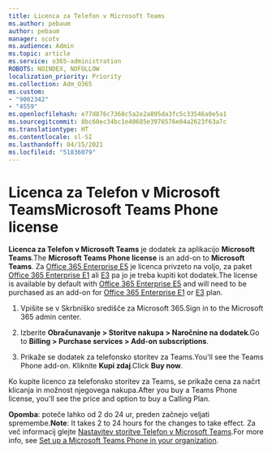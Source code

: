 ```yaml
---
title: Licenca za Telefon v Microsoft Teams
ms.author: pebaum
author: pebaum
manager: scotv
ms.audience: Admin
ms.topic: article
ms.service: o365-administration
ROBOTS: NOINDEX, NOFOLLOW
localization_priority: Priority
ms.collection: Adm_O365
ms.custom:
- "9002342"
- "4559"
ms.openlocfilehash: e77d876c7368c5a2e2a895da3fc5c33546a0e5a1
ms.sourcegitcommit: 8bc60ec34bc1e40685e3976576e04a2623f63a7c
ms.translationtype: HT
ms.contentlocale: sl-SI
ms.lasthandoff: 04/15/2021
ms.locfileid: "51836079"
---
```

# <a name="microsoft-teams-phone-license"></a><span data-ttu-id="e6dc3-102">Licenca za Telefon v Microsoft Teams</span><span class="sxs-lookup"><span data-stu-id="e6dc3-102">Microsoft Teams Phone license</span></span>

<span data-ttu-id="e6dc3-103">**Licenca za Telefon v Microsoft Teams** je dodatek za aplikacijo **Microsoft Teams**.</span><span class="sxs-lookup"><span data-stu-id="e6dc3-103">The **Microsoft Teams Phone license** is an add-on to **Microsoft Teams**.</span></span> <span data-ttu-id="e6dc3-104">Za [Office 365 Enterprise E5](https://www.microsoft.com/microsoft-365/business/office-365-enterprise-e5-business-software?rtc=1&activetab=pivot%3aoverviewtab) je licenca privzeto na voljo, za paket [Office 365 Enterprise E1](https://products.office.com/business/office-365-enterprise-e1-business-software) ali [E3](https://products.office.com/business/office-365-enterprise-e3-business-software) pa jo je treba kupiti kot dodatek.</span><span class="sxs-lookup"><span data-stu-id="e6dc3-104">The license is available by default with [Office 365 Enterprise E5](https://www.microsoft.com/microsoft-365/business/office-365-enterprise-e5-business-software?rtc=1&activetab=pivot%3aoverviewtab) and will need to be purchased as an add-on for [Office 365 Enterprise E1](https://products.office.com/business/office-365-enterprise-e1-business-software) or [E3](https://products.office.com/business/office-365-enterprise-e3-business-software) plan.</span></span>

1. <span data-ttu-id="e6dc3-105">Vpišite se v Skrbniško središče za Microsoft 365.</span><span class="sxs-lookup"><span data-stu-id="e6dc3-105">Sign in to the Microsoft 365 admin center.</span></span>

2. <span data-ttu-id="e6dc3-106">Izberite **Obračunavanje > Storitve nakupa > Naročnine na dodatek**.</span><span class="sxs-lookup"><span data-stu-id="e6dc3-106">Go to **Billing > Purchase services > Add-on subscriptions**.</span></span> 

3. <span data-ttu-id="e6dc3-107">Prikaže se dodatek za telefonsko storitev za Teams.</span><span class="sxs-lookup"><span data-stu-id="e6dc3-107">You'll see the Teams Phone add-on.</span></span> <span data-ttu-id="e6dc3-108">Kliknite **Kupi zdaj**.</span><span class="sxs-lookup"><span data-stu-id="e6dc3-108">Click **Buy now**.</span></span>

<span data-ttu-id="e6dc3-109">Ko kupite licenco za telefonsko storitev za Teams, se prikaže cena za načrt klicanja in možnost njegovega nakupa.</span><span class="sxs-lookup"><span data-stu-id="e6dc3-109">After you buy a Teams Phone license, you'll see the price and option to buy a Calling Plan.</span></span>

<span data-ttu-id="e6dc3-110">**Opomba**: poteče lahko od 2 do 24 ur, preden začnejo veljati spremembe.</span><span class="sxs-lookup"><span data-stu-id="e6dc3-110">**Note**: It takes 2 to 24 hours for the changes to take effect.</span></span> <span data-ttu-id="e6dc3-111">Za več informacij glejte [Nastavitev storitve Telefon v Microsoft Teams](https://docs.microsoft.com/MicrosoftTeams/setting-up-your-phone-system).</span><span class="sxs-lookup"><span data-stu-id="e6dc3-111">For more info, see [Set up a Microsoft Teams Phone in your organization](https://docs.microsoft.com/MicrosoftTeams/setting-up-your-phone-system).</span></span> 

